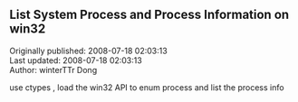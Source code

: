 ## List System Process and Process Information on win32  
Originally published: 2008-07-18 02:03:13  
Last updated: 2008-07-18 02:03:13  
Author: winterTTr Dong  
  
use ctypes  , load the win32 API to enum process and list the process info